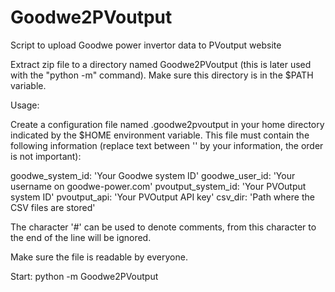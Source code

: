 # Goodwe2PVoutput
Script to upload Goodwe power invertor data to PVoutput website

Extract zip file to a directory named Goodwe2PVoutput (this is later used with the "python -m" command). Make sure this directory is in the $PATH variable.

Usage:

Create a configuration file named .goodwe2pvoutput in your home directory
indicated by the $HOME environment variable. This file must contain the
following information (replace text between '' by your information, the order 
is not important):

goodwe_system_id: 'Your Goodwe system ID'
goodwe_user_id: 'Your username on goodwe-power.com'
pvoutput_system_id: 'Your PVOutput system ID'
pvoutput_api: 'Your PVOutput API key'
csv_dir: 'Path where the CSV files are stored'

The character '#' can be used to denote comments, from this character to the
end of the line will be ignored.

Make sure the file is readable by everyone.


Start:
python -m Goodwe2PVoutput
